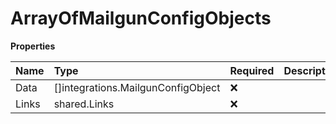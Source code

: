 # ArrayOfMailgunConfigObjects

**Properties**

| Name  | Type                               | Required | Description |
| :---- | :--------------------------------- | :------- | :---------- |
| Data  | []integrations.MailgunConfigObject | ❌       |             |
| Links | shared.Links                       | ❌       |             |
